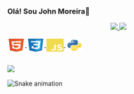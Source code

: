 ### Olá! Sou John Moreira👋
<div align="center">
  <a href="https://github.com/Zjohnys">
  <img height="150em" src="https://github-readme-stats.vercel.app/api?username=Zjohnys&show_icons=true&theme=dracula&include_all_commits=true&count_private=true"/>
  <img height="150em" src="https://github-readme-stats.vercel.app/api/top-langs/?username=Zjohnys&layout=compact&langs_count=7&theme=dracula"/>
</div>
  <div style="display: inline_block"><br>
  <img align="center" alt="John-HTML" height="30" width="40" src="https://raw.githubusercontent.com/devicons/devicon/master/icons/html5/html5-original.svg">
  <img align="center" alt="John-CSS" height="30" width="40" src="https://raw.githubusercontent.com/devicons/devicon/master/icons/css3/css3-original.svg">
  <img align="center" alt="John-Js" height="30" width="40" src="https://raw.githubusercontent.com/devicons/devicon/master/icons/javascript/javascript-plain.svg">
  <img align="center" alt="John-Python" height="30" width="40" src="https://raw.githubusercontent.com/devicons/devicon/master/icons/python/python-original.svg">
</div>
   
  ##
 
<div> 
  <a href="https://www.instagram.com/john_lmoreira/" target="_blank"><img src="https://img.shields.io/badge/-Instagram-%23E4405F?style=for-the-badge&logo=instagram&logoColor=white" target="_blank"></a>

  ![Snake animation](https://github.com/Zjohnys/Zjohnys/blob/output/github-contribution-grid-snake.svg)
 
</div>


